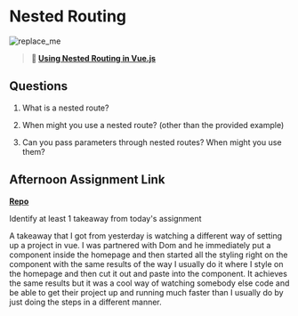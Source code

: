 # Nested Routing

![replace_me](https://codeworks.blob.core.windows.net/public/assets/img/illustrations/placeholder.svg)

> **📖 [Using Nested Routing in Vue.js](https://codeworksacademy.com/fs-student-guide/resources/wk6/04-Child-Routes)**

## Questions

1. What is a nested route?

2. When might you use a nested route? (other than the provided example)

3. Can you pass parameters through nested routes? When might you use them?

## Afternoon Assignment Link

**[Repo](https://github.com/big-daddy-dom/blogger)**

Identify at least 1 takeaway from today's assignment

A takeaway that I got from yesterday is watching a different way of setting up a project in vue. I was partnered with Dom and he immediately put a component inside the homepage and then started all the styling right on the component with the same results of the way I usually do it where I style on the homepage and then cut it out and paste into the component. It achieves the same results but it was a cool way of watching somebody else code and be able to get their project up and running much faster than I usually do by just doing the steps in a different manner.